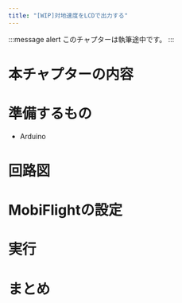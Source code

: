 ```yaml
---
title: "[WIP]対地速度をLCDで出力する"
---
```


:::message alert
このチャプターは執筆途中です。
:::

# 本チャプターの内容

# 準備するもの
- Arduino

# 回路図

# MobiFlightの設定

# 実行

# まとめ
